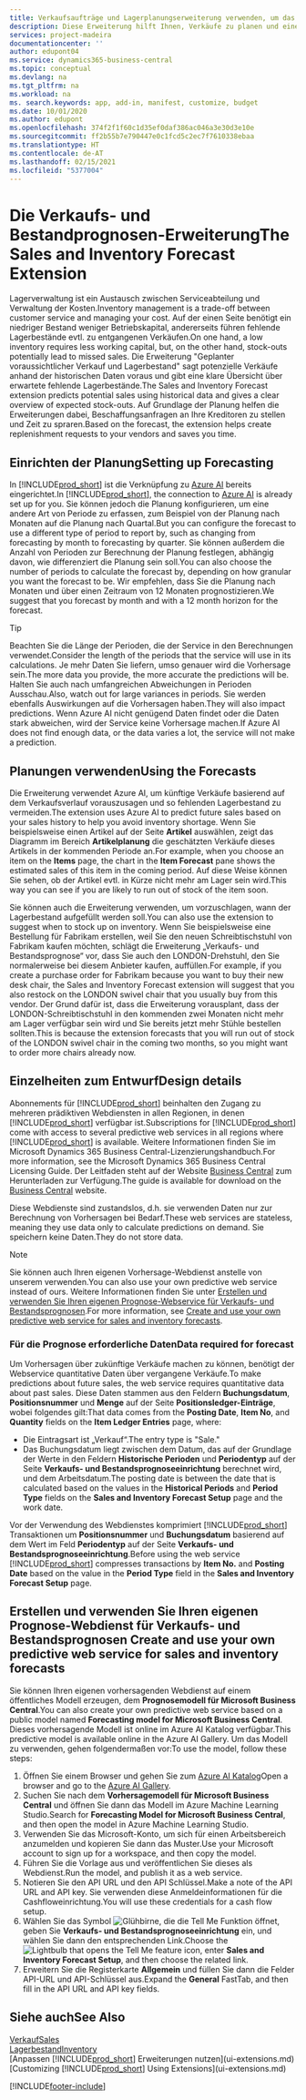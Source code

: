 ```yaml
---
title: Verkaufsaufträge und Lagerplanungserweiterung verwenden, um das Lager zu verwalten | Microsoft Docs
description: Diese Erweiterung hilft Ihnen, Verkäufe zu planen und eine klare Übersicht über erwartete fehlende Lagerbestände zu erhalten und hilft Ihnen sogar dabei, Lagerauffüllungsanfragen an Verkäufer zu stellen.
services: project-madeira
documentationcenter: ''
author: edupont04
ms.service: dynamics365-business-central
ms.topic: conceptual
ms.devlang: na
ms.tgt_pltfrm: na
ms.workload: na
ms. search.keywords: app, add-in, manifest, customize, budget
ms.date: 10/01/2020
ms.author: edupont
ms.openlocfilehash: 374f2f1f60c1d35ef0daf386ac046a3e30d3e10e
ms.sourcegitcommit: ff2b55b7e790447e0c1fcd5c2ec7f7610338ebaa
ms.translationtype: HT
ms.contentlocale: de-AT
ms.lasthandoff: 02/15/2021
ms.locfileid: "5377004"
---
```

# <a name="the-sales-and-inventory-forecast-extension"></a><span data-ttu-id="21f09-103">Die Verkaufs- und Bestandprognosen-Erweiterung</span><span class="sxs-lookup"><span data-stu-id="21f09-103">The Sales and Inventory Forecast Extension</span></span>
<span data-ttu-id="21f09-104">Lagerverwaltung ist ein Austausch zwischen Serviceabteilung und Verwaltung der Kosten.</span><span class="sxs-lookup"><span data-stu-id="21f09-104">Inventory management is a trade-off between customer service and managing your cost.</span></span> <span data-ttu-id="21f09-105">Auf der einen Seite benötigt ein niedriger Bestand weniger Betriebskapital, andererseits führen fehlende Lagerbestände evtl. zu entgangenen Verkäufen.</span><span class="sxs-lookup"><span data-stu-id="21f09-105">On one hand, a low inventory requires less working capital, but, on the other hand, stock-outs potentially lead to missed sales.</span></span> <span data-ttu-id="21f09-106">Die Erweiterung "Geplanter voraussichtlicher Verkauf und Lagerbestand" sagt potenzielle Verkäufe anhand der historischen Daten voraus und gibt eine klare Übersicht über erwartete fehlende Lagerbestände.</span><span class="sxs-lookup"><span data-stu-id="21f09-106">The Sales and Inventory Forecast extension predicts potential sales using historical data and gives a clear overview of expected stock-outs.</span></span> <span data-ttu-id="21f09-107">Auf Grundlage der Planung helfen die Erweiterungen dabei, Beschaffungsanfragen an Ihre Kreditoren zu stellen und Zeit zu spraren.</span><span class="sxs-lookup"><span data-stu-id="21f09-107">Based on the forecast, the extension helps create replenishment requests to your vendors and saves you time.</span></span>  

## <a name="setting-up-forecasting"></a><span data-ttu-id="21f09-108">Einrichten der Planung</span><span class="sxs-lookup"><span data-stu-id="21f09-108">Setting up Forecasting</span></span>
<span data-ttu-id="21f09-109">In [!INCLUDE[prod_short](includes/prod_short.md)] ist die Verknüpfung zu [Azure AI](https://azure.microsoft.com/overview/ai-platform/) bereits eingerichtet.</span><span class="sxs-lookup"><span data-stu-id="21f09-109">In [!INCLUDE[prod_short](includes/prod_short.md)], the connection to [Azure AI](https://azure.microsoft.com/overview/ai-platform/) is already set up for you.</span></span> <span data-ttu-id="21f09-110">Sie können jedoch die Planung konfigurieren, um eine andere Art von Periode zu erfassen, zum Beispiel von der Planung nach Monaten auf die Planung nach Quartal.</span><span class="sxs-lookup"><span data-stu-id="21f09-110">But you can configure the forecast to use a different type of period to report by, such as changing from forecasting by month to forecasting by quarter.</span></span> <span data-ttu-id="21f09-111">Sie können außerdem die Anzahl von Perioden zur Berechnung der Planung festlegen, abhängig davon, wie differenziert die Planung sein soll.</span><span class="sxs-lookup"><span data-stu-id="21f09-111">You can also choose the number of periods to calculate the forecast by, depending on how granular you want the forecast to be.</span></span> <span data-ttu-id="21f09-112">Wir empfehlen, dass Sie die Planung nach Monaten und über einen Zeitraum von 12 Monaten prognostizieren.</span><span class="sxs-lookup"><span data-stu-id="21f09-112">We suggest that you forecast by month and with a 12 month horizon for the forecast.</span></span> 

> [!TIP]  
>   <span data-ttu-id="21f09-113">Beachten Sie die Länge der Perioden, die der Service in den Berechnungen verwendet.</span><span class="sxs-lookup"><span data-stu-id="21f09-113">Consider the length of the periods that the service will use in its calculations.</span></span> <span data-ttu-id="21f09-114">Je mehr Daten Sie liefern, umso genauer wird die Vorhersage sein.</span><span class="sxs-lookup"><span data-stu-id="21f09-114">The more data you provide, the more accurate the predictions will be.</span></span> <span data-ttu-id="21f09-115">Halten Sie auch nach umfangreichen Abweichungen in Perioden Ausschau.</span><span class="sxs-lookup"><span data-stu-id="21f09-115">Also, watch out for large variances in periods.</span></span> <span data-ttu-id="21f09-116">Sie werden ebenfalls Auswirkungen auf die Vorhersagen haben.</span><span class="sxs-lookup"><span data-stu-id="21f09-116">They will also impact predictions.</span></span> <span data-ttu-id="21f09-117">Wenn Azure AI nicht genügend Daten findet oder die Daten stark abweichen, wird der Service keine Vorhersage machen.</span><span class="sxs-lookup"><span data-stu-id="21f09-117">If Azure AI does not find enough data, or the data varies a lot, the service will not make a prediction.</span></span>

## <a name="using-the-forecasts"></a><span data-ttu-id="21f09-118">Planungen verwenden</span><span class="sxs-lookup"><span data-stu-id="21f09-118">Using the Forecasts</span></span>
<span data-ttu-id="21f09-119">Die Erweiterung verwendet Azure AI, um künftige Verkäufe basierend auf dem Verkaufsverlauf vorauszusagen und so fehlenden Lagerbestand zu vermeiden.</span><span class="sxs-lookup"><span data-stu-id="21f09-119">The extension uses Azure AI to predict future sales based on your sales history to help you avoid inventory shortage.</span></span> <span data-ttu-id="21f09-120">Wenn Sie beispielsweise einen Artikel auf der Seite **Artikel** auswählen, zeigt das Diagramm im Bereich **Artikelplanung** die geschätzten Verkäufe dieses Artikels in der kommenden Periode an.</span><span class="sxs-lookup"><span data-stu-id="21f09-120">For example, when you choose an item on the **Items** page, the chart in the **Item Forecast** pane shows the estimated sales of this item in the coming period.</span></span> <span data-ttu-id="21f09-121">Auf diese Weise können Sie sehen, ob der Artikel evtl. in Kürze nicht mehr am Lager sein wird.</span><span class="sxs-lookup"><span data-stu-id="21f09-121">This way you can see if you are likely to run out of stock of the item soon.</span></span>  

<span data-ttu-id="21f09-122">Sie können auch die Erweiterung verwenden, um vorzuschlagen, wann der Lagerbestand aufgefüllt werden soll.</span><span class="sxs-lookup"><span data-stu-id="21f09-122">You can also use the extension to suggest when to stock up on inventory.</span></span> <span data-ttu-id="21f09-123">Wenn Sie beispielsweise eine Bestellung für Fabrikam erstellen, weil Sie den neuen Schreibtischstuhl von Fabrikam kaufen möchten, schlägt die Erweiterung „Verkaufs- und Bestandsprognose“ vor, dass Sie auch den LONDON-Drehstuhl, den Sie normalerweise bei diesem Anbieter kaufen, auffüllen.</span><span class="sxs-lookup"><span data-stu-id="21f09-123">For example, if you create a purchase order for Fabrikam because you want to buy their new desk chair, the Sales and Inventory Forecast extension will suggest that you also restock on the LONDON swivel chair that you usually buy from this vendor.</span></span> <span data-ttu-id="21f09-124">Der Grund dafür ist, dass die Erweiterung vorausplant, dass der LONDON-Schreibtischstuhl in den kommenden zwei Monaten nicht mehr am Lager verfügbar sein wird und Sie bereits jetzt mehr Stühle bestellen sollten.</span><span class="sxs-lookup"><span data-stu-id="21f09-124">This is because the extension forecasts that you will run out of stock of the LONDON swivel chair in the coming two months, so you might want to order more chairs already now.</span></span>  

## <a name="design-details"></a><span data-ttu-id="21f09-125">Einzelheiten zum Entwurf</span><span class="sxs-lookup"><span data-stu-id="21f09-125">Design details</span></span>
<span data-ttu-id="21f09-126">Abonnements für [!INCLUDE[prod_short](includes/prod_short.md)] beinhalten den Zugang zu mehreren prädiktiven Webdiensten in allen Regionen, in denen [!INCLUDE[prod_short](includes/prod_short.md)] verfügbar ist.</span><span class="sxs-lookup"><span data-stu-id="21f09-126">Subscriptions for [!INCLUDE[prod_short](includes/prod_short.md)] come with access to several predictive web services in all regions where [!INCLUDE[prod_short](includes/prod_short.md)] is available.</span></span> <span data-ttu-id="21f09-127">Weitere Informationen finden Sie im Microsoft Dynamics 365 Business Central-Lizenzierungshandbuch.</span><span class="sxs-lookup"><span data-stu-id="21f09-127">For more information, see the Microsoft Dynamics 365 Business Central Licensing Guide.</span></span> <span data-ttu-id="21f09-128">Der Leitfaden steht auf der Website [Business Central](https://dynamics.microsoft.com/en-us/business-central/overview/) zum Herunterladen zur Verfügung.</span><span class="sxs-lookup"><span data-stu-id="21f09-128">The guide is available for download on the [Business Central](https://dynamics.microsoft.com/en-us/business-central/overview/) website.</span></span> 

<span data-ttu-id="21f09-129">Diese Webdienste sind zustandslos, d.h. sie verwenden Daten nur zur Berechnung von Vorhersagen bei Bedarf.</span><span class="sxs-lookup"><span data-stu-id="21f09-129">These web services are stateless, meaning they use data only to calculate predictions on demand.</span></span> <span data-ttu-id="21f09-130">Sie speichern keine Daten.</span><span class="sxs-lookup"><span data-stu-id="21f09-130">They do not store data.</span></span>

> [!NOTE]  
>   <span data-ttu-id="21f09-131">Sie können auch Ihren eigenen Vorhersage-Webdienst anstelle von unserem verwenden.</span><span class="sxs-lookup"><span data-stu-id="21f09-131">You can also use your own predictive web service instead of ours.</span></span> <span data-ttu-id="21f09-132">Weitere Informationen finden Sie unter [Erstellen und verwenden Sie Ihren eigenen Prognose-Webservice für Verkaufs- und Bestandsprognosen](#AnchorText).</span><span class="sxs-lookup"><span data-stu-id="21f09-132">For more information, see [Create and use your own predictive web service for sales and inventory forecasts](#AnchorText).</span></span> 

### <a name="data-required-for-forecast"></a><span data-ttu-id="21f09-133">Für die Prognose erforderliche Daten</span><span class="sxs-lookup"><span data-stu-id="21f09-133">Data required for forecast</span></span>
<span data-ttu-id="21f09-134">Um Vorhersagen über zukünftige Verkäufe machen zu können, benötigt der Webservice quantitative Daten über vergangene Verkäufe.</span><span class="sxs-lookup"><span data-stu-id="21f09-134">To make predictions about future sales, the web service requires quantitative data about past sales.</span></span> <span data-ttu-id="21f09-135">Diese Daten stammen aus den Feldern **Buchungsdatum**, **Positionsnummer** und **Menge** auf der Seite **Positionsledger-Einträge**, wobei folgendes gilt:</span><span class="sxs-lookup"><span data-stu-id="21f09-135">That data comes from the **Posting Date**, **Item No**, and **Quantity** fields on the **Item Ledger Entries** page, where:</span></span>
-    <span data-ttu-id="21f09-136">Die Eintragsart ist „Verkauf“.</span><span class="sxs-lookup"><span data-stu-id="21f09-136">The entry type is "Sale."</span></span>
- <span data-ttu-id="21f09-137">Das Buchungsdatum liegt zwischen dem Datum, das auf der Grundlage der Werte in den Feldern **Historische Perioden** und **Periodentyp** auf der Seite **Verkaufs- und Bestandsprognoseeinrichtung** berechnet wird, und dem Arbeitsdatum.</span><span class="sxs-lookup"><span data-stu-id="21f09-137">The posting date is between the date that is calculated based on the values in the **Historical Periods** and **Period Type** fields on the **Sales and Inventory Forecast Setup** page and the work date.</span></span>

<span data-ttu-id="21f09-138">Vor der Verwendung des Webdienstes komprimiert [!INCLUDE[prod_short](includes/prod_short.md)] Transaktionen um **Positionsnummer** und **Buchungsdatum** basierend auf dem Wert im Feld **Periodentyp** auf der Seite **Verkaufs- und Bestandsprognoseeinrichtung**.</span><span class="sxs-lookup"><span data-stu-id="21f09-138">Before using the web service [!INCLUDE[prod_short](includes/prod_short.md)] compresses transactions by **Item No.** and **Posting Date** based on the value in the **Period Type** field in the **Sales and Inventory Forecast Setup** page.</span></span>

## <a name="create-and-use-your-own-predictive-web-service-for-sales-and-inventory-forecasts"></a><span data-ttu-id="21f09-139"><a name="AnchorText"> </a>Erstellen und verwenden Sie Ihren eigenen Prognose-Webdienst für Verkaufs- und Bestandsprognosen</span><span class="sxs-lookup"><span data-stu-id="21f09-139"><a name="AnchorText"> </a>Create and use your own predictive web service for sales and inventory forecasts</span></span>
<span data-ttu-id="21f09-140">Sie können Ihren eigenen vorhersagenden Webdienst auf einem öffentliches Modell erzeugen, dem **Prognosemodell für Microsoft Business Central**.</span><span class="sxs-lookup"><span data-stu-id="21f09-140">You can also create your own predictive web service based on a public model named **Forecasting model for Microsoft Business Central**.</span></span> <span data-ttu-id="21f09-141">Dieses vorhersagende Modell ist online im Azure AI Katalog verfügbar.</span><span class="sxs-lookup"><span data-stu-id="21f09-141">This predictive model is available online in the Azure AI Gallery.</span></span> <span data-ttu-id="21f09-142">Um das Modell zu verwenden, gehen folgendermaßen vor:</span><span class="sxs-lookup"><span data-stu-id="21f09-142">To use the model, follow these steps:</span></span>  

1. <span data-ttu-id="21f09-143">Öffnen Sie einem Browser und gehen Sie zum [Azure AI Katalog](https://go.microsoft.com/fwlink/?linkid=828352)</span><span class="sxs-lookup"><span data-stu-id="21f09-143">Open a browser and go to the [Azure AI Gallery](https://go.microsoft.com/fwlink/?linkid=828352).</span></span>  
2. <span data-ttu-id="21f09-144">Suchen Sie nach dem **Vorhersagemodell für Microsoft Business Central** und öffnen Sie dann das Modell im Azure Machine Learning Studio.</span><span class="sxs-lookup"><span data-stu-id="21f09-144">Search for **Forecasting Model for Microsoft Business Central**, and then open the model in Azure Machine Learning Studio.</span></span>  
3. <span data-ttu-id="21f09-145">Verwenden Sie das Microsoft-Konto, um sich für einen Arbeitsbereich anzumelden und kopieren Sie dann das Muster.</span><span class="sxs-lookup"><span data-stu-id="21f09-145">Use your Microsoft account to sign up for a workspace, and then copy the model.</span></span>  
4. <span data-ttu-id="21f09-146">Führen Sie die Vorlage aus und veröffentlichen Sie dieses als Webdienst.</span><span class="sxs-lookup"><span data-stu-id="21f09-146">Run the model, and publish it as a web service.</span></span>  
5. <span data-ttu-id="21f09-147">Notieren Sie den API URL und den API Schlüssel.</span><span class="sxs-lookup"><span data-stu-id="21f09-147">Make a note of the API URL and API key.</span></span> <span data-ttu-id="21f09-148">Sie verwenden diese Anmeldeinformationen für die Cashfloweinrichtung.</span><span class="sxs-lookup"><span data-stu-id="21f09-148">You will use these credentials for a cash flow setup.</span></span>  
6. <span data-ttu-id="21f09-149">Wählen Sie das Symbol ![Glühbirne, die die Tell Me Funktion öffnet](media/ui-search/search_small.png "Tell Me-Funktion"), geben Sie **Verkaufs- und Bestandsprognoseeinrichtung** ein, und wählen Sie dann den entsprechenden Link.</span><span class="sxs-lookup"><span data-stu-id="21f09-149">Choose the ![Lightbulb that opens the Tell Me feature](media/ui-search/search_small.png "Tell me what you want to do") icon, enter **Sales and Inventory Forecast Setup**, and then choose the related link.</span></span>  
7. <span data-ttu-id="21f09-150">Erweitern Sie die Registerkarte **Allgemein** und füllen Sie dann die Felder API-URL und API-Schlüssel aus.</span><span class="sxs-lookup"><span data-stu-id="21f09-150">Expand the **General** FastTab, and then fill in the API URL and API key fields.</span></span>  


## <a name="see-also"></a><span data-ttu-id="21f09-151">Siehe auch</span><span class="sxs-lookup"><span data-stu-id="21f09-151">See Also</span></span>
[<span data-ttu-id="21f09-152">Verkauf</span><span class="sxs-lookup"><span data-stu-id="21f09-152">Sales</span></span>](sales-manage-sales.md)  
[<span data-ttu-id="21f09-153">Lagerbestand</span><span class="sxs-lookup"><span data-stu-id="21f09-153">Inventory</span></span>](inventory-manage-inventory.md)  
<span data-ttu-id="21f09-154">[Anpassen [!INCLUDE[prod_short](includes/prod_short.md)] Erweiterungen nutzen](ui-extensions.md)</span><span class="sxs-lookup"><span data-stu-id="21f09-154">[Customizing [!INCLUDE[prod_short](includes/prod_short.md)] Using Extensions](ui-extensions.md)</span></span>  


[!INCLUDE[footer-include](includes/footer-banner.md)]